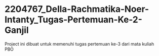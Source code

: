 # 2204767_Della-Rachmatika-Noer-Intanty_Tugas-Pertemuan-Ke-2-Ganjil
Project ini dibuat untuk memenuhi tugas pertemuan ke-3 dari mata kuliah PBO
